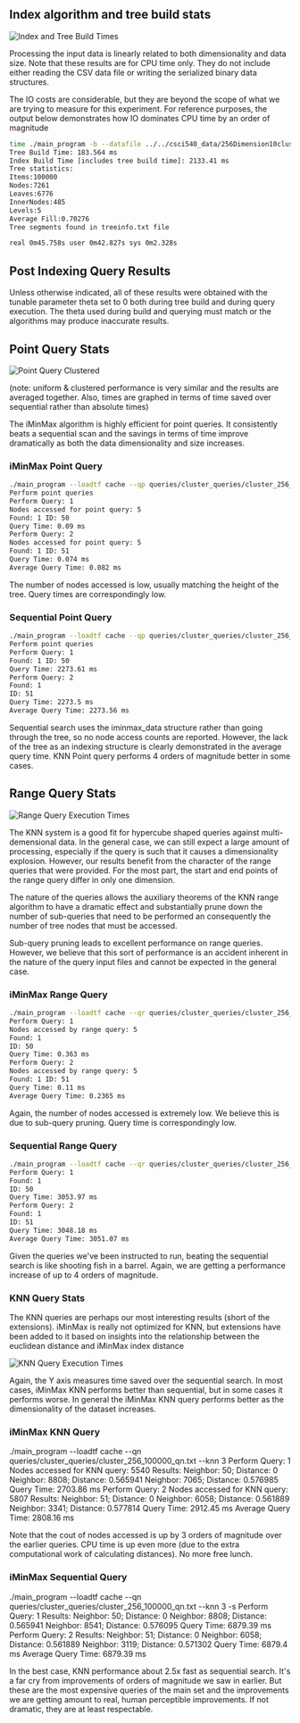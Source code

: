 ## Index algorithm and tree build stats

![Index and Tree Build Times](/images/index_tree_creation_results.png)

Processing the input data is linearly related to both dimensionality and 
data size. Note that these results are for CPU time only. 
They do not include either reading the CSV data file or writing the 
serialized binary data structures.

The IO costs are considerable, but they are beyond the scope of what 
we are trying to measure for this experiment. For reference purposes, 
the output below demonstrates how 
IO dominates CPU time by an order of magnitude

```bash 
time ./main_program -b --datafile ../../csci540_data/256Dimension10cluster100000Points.csv --savetf cache 
Tree Build Time: 183.564 ms 
Index Build Time [includes tree build time]: 2133.41 ms 
Tree statistics: 
Items:100000 
Nodes:7261 
Leaves:6776 
InnerNodes:485 
Levels:5 
Average Fill:0.70276 
Tree segments found in treeinfo.txt file

real 0m45.758s user 0m42.827s sys 0m2.328s 
```

## Post Indexing Query Results

Unless otherwise indicated, all of these results were obtained with the 
tunable parameter theta set to 0 both during tree build and during 
query execution. The theta used during build and querying must 
match or the algorithms may produce inaccurate results.

## Point Query Stats

![Point Query Clustered](/images/point_uniform_clustered.png)

(note: uniform & clustered performance is very similar and the results are averaged together. Also, times are graphed in terms of time saved over sequential rather than absolute times)

The iMinMax algorithm is highly efficient for point queries. It consistently beats a sequential scan and the savings in terms of time improve dramatically as both the data dimensionality and size increases.

### iMinMax Point Query

```bash
./main_program --loadtf cache --qp queries/cluster_queries/cluster_256_100000_qp.txt 
Perform point queries 
Perform Query: 1 
Nodes accessed for point query: 5 
Found: 1 ID: 50 
Query Time: 0.09 ms 
Perform Query: 2 
Nodes accessed for point query: 5 
Found: 1 ID: 51 
Query Time: 0.074 ms 
Average Query Time: 0.082 ms
```

The number of nodes accessed is low, usually matching the height of 
the tree. Query times are correspondingly low.

### Sequential Point Query

```bash
./main_program --loadtf cache --qp queries/cluster_queries/cluster_256_100000_qp.txt -s 
Perform point queries 
Perform Query: 1 
Found: 1 ID: 50 
Query Time: 2273.61 ms 
Perform Query: 2 
Found: 1 
ID: 51 
Query Time: 2273.5 ms 
Average Query Time: 2273.56 ms
```

Sequential search uses the iminmax_data structure rather than going 
through the tree, so no node access counts are reported. 
However, the lack of the tree as an indexing structure is 
clearly demonstrated in the average query time. 
KNN Point query performs 4 orders of magnitude better in some cases.

## Range Query Stats

![Range Query Execution Times](/images/range_uniform_clustered.png)


The KNN system is a good fit for hypercube shaped queries against 
multi-demensional data. In the general case, we can still expect a 
large amount of processing, especially if the query is such that it 
causes a dimensionality explosion. However, our results benefit from the 
character of the range queries that were provided. For the most part, 
the start and end points of the range query differ in only one dimension.

The nature of the queries allows the auxiliary theorems of the 
KNN range algorithm to have a dramatic effect and substantially 
prune down the number of sub-queries that need to be performed 
an consequently the number of tree nodes that must be accessed.

Sub-query pruning leads to excellent performance on range queries. 
However, we believe that this sort of performance is an accident 
inherent in the nature of the query input files and cannot be 
expected in the general case.

### iMinMax Range Query

```bash
./main_program --loadtf cache --qr queries/cluster_queries/cluster_256_100000_qrw.txt 
Perform Query: 1 
Nodes accessed by range query: 5 
Found: 1 
ID: 50 
Query Time: 0.363 ms 
Perform Query: 2 
Nodes accessed by range query: 5 
Found: 1 ID: 51 
Query Time: 0.11 ms 
Average Query Time: 0.2365 ms
```
Again, the number of nodes accessed is extremely low. 
We believe this is due to sub-query pruning. 
Query time is correspondingly low.

### Sequential Range Query

```bash
./main_program --loadtf cache --qr queries/cluster_queries/cluster_256_100000_qrw.txt -s 
Perform Query: 1 
Found: 1 
ID: 50 
Query Time: 3053.97 ms 
Perform Query: 2 
Found: 1 
ID: 51 
Query Time: 3048.18 ms 
Average Query Time: 3051.07 ms
```

Given the queries we've been instructed to run, beating the 
sequential search is like shooting fish in a barrel. 
Again, we are getting a performance increase of up to 
4 orders of magnitude.

### KNN Query Stats

The KNN queries are perhaps our most interesting results 
(short of the extensions). iMinMax is really not optimized for 
KNN, but extensions have been added to it based on insights 
into the relationship between the euclidean distance and 
iMinMax index distance

![KNN Query Execution Times](/images/knn_uniform_clustered.png)

Again, the Y axis measures time saved over the sequential search. 
In most cases, iMinMax KNN performs better than sequential, but 
in some cases it performs worse. In general the iMinMax 
KNN query performs better as the dimensionality of the dataset increases.

### iMinMax KNN Query

./main_program --loadtf cache --qn queries/cluster_queries/cluster_256_100000_qn.txt --knn 3 Perform Query: 1 Nodes accessed for KNN query: 5540 Results: Neighbor: 50; Distance: 0 Neighbor: 8808; Distance: 0.565941 Neighbor: 7065; Distance: 0.576985 Query Time: 2703.86 ms Perform Query: 2 Nodes accessed for KNN query: 5807 Results: Neighbor: 51; Distance: 0 Neighbor: 6058; Distance: 0.561889 Neighbor: 3341; Distance: 0.577814 Query Time: 2912.45 ms Average Query Time: 2808.16 ms

Note that the cout of nodes accessed is up by 3 orders of magnitude over the earlier queries. CPU time is up even more (due to the extra computational work of calculating distances). No more free lunch.

### iMinMax Sequential Query

./main_program --loadtf cache --qn queries/cluster_queries/cluster_256_100000_qn.txt --knn 3 -s Perform Query: 1 Results: Neighbor: 50; Distance: 0 Neighbor: 8808; Distance: 0.565941 Neighbor: 8541; Distance: 0.576095 Query Time: 6879.39 ms Perform Query: 2 Results: Neighbor: 51; Distance: 0 Neighbor: 6058; Distance: 0.561889 Neighbor: 3119; Distance: 0.571302 Query Time: 6879.4 ms Average Query Time: 6879.39 ms

In the best case, KNN performance about 2.5x fast as sequential search. It's a far cry from improvements of orders of magnitude we saw in earlier. But these are the most expensive queries of the main set and the improvements we are getting amount to real, human perceptible improvements. If not dramatic, they are at least respectable.

